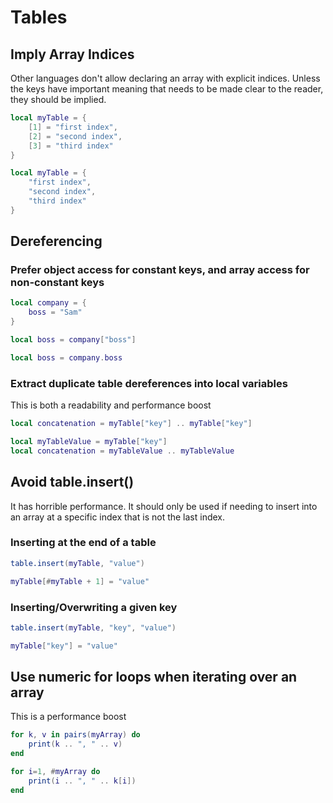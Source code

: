 # Tables

## Imply Array Indices
Other languages don't allow declaring an array with explicit indices. Unless the keys have important meaning that needs to be made clear to the reader, they should be implied.
```lua title="BAD"
local myTable = {
    [1] = "first index",
    [2] = "second index",
    [3] = "third index"
}
```

```lua title="GOOD"
local myTable = {
    "first index",
    "second index",
    "third index"
}
```
## Dereferencing

### Prefer object access for constant keys, and array access for non-constant keys
```lua
local company = {
    boss = "Sam"
}
```
```lua title="BAD"
local boss = company["boss"]
```
```lua title="GOOD"
local boss = company.boss
```

### Extract duplicate table dereferences into local variables
This is both a readability and performance boost
```lua title="BAD"
local concatenation = myTable["key"] .. myTable["key"]
```
```lua title="GOOD"
local myTableValue = myTable["key"]
local concatenation = myTableValue .. myTableValue
```

## Avoid table.insert()
It has horrible performance. It should only be used if needing to insert into an array at a specific index that is not the last index.

### Inserting at the end of a table
```lua title="BAD"
table.insert(myTable, "value")
```
```lua title="GOOD"
myTable[#myTable + 1] = "value"
```
### Inserting/Overwriting a given key
```lua title="BAD"
table.insert(myTable, "key", "value")
```
```lua title="GOOD"
myTable["key"] = "value"
```

## Use numeric for loops when iterating over an array
This is a performance boost

```lua title="BAD"
for k, v in pairs(myArray) do
    print(k .. ", " .. v)
end
```
```lua title="GOOD"
for i=1, #myArray do
    print(i .. ", " .. k[i])
end
```
